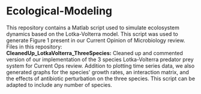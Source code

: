# Ecological-Modeling
This repository contains a Matlab script used to simulate ecolosystem dynamics based on the Lotka-Volterra model. This script was used to generate Figure 1 present in our Current Opinion of Microbiology review.<br>
Files in this repository:<br>
<b>CleanedUp_LotkaVolterra_ThreeSpecies:</b> Cleaned up and commented version of our implementation of the 3 species Lotka-Volterra predator prey system for Current Ops review. Addition to plotting time series data, we also generated graphs for the species' growth rates, an interaction matrix, and the effects of antibiotic perturbation on the three species. This script can be adapted to include any number of species.<br>
